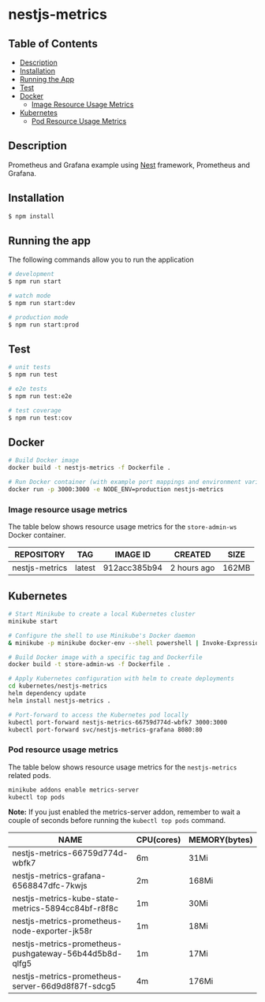 # nestjs-metrics

## Table of Contents
- [Description](#description)
- [Installation](#installation)
- [Running the App](#running-the-app)
- [Test](#test)
- [Docker](#docker)
  - [Image Resource Usage Metrics](#image-resource-usage-metrics)
- [Kubernetes](#kubernetes)
  - [Pod Resource Usage Metrics](#pod-resource-usage-metrics)

## Description

Prometheus and Grafana example using [Nest](https://github.com/nestjs/nest) framework, Prometheus and Grafana.

## Installation

```bash
$ npm install
```

## Running the app
The following commands allow you to run the application

```bash
# development
$ npm run start

# watch mode
$ npm run start:dev

# production mode
$ npm run start:prod
```

## Test

```bash
# unit tests
$ npm run test

# e2e tests
$ npm run test:e2e

# test coverage
$ npm run test:cov
```

## Docker

```bash
# Build Docker image
docker build -t nestjs-metrics -f Dockerfile .

# Run Docker container (with example port mappings and environment variables)
docker run -p 3000:3000 -e NODE_ENV=production nestjs-metrics
```

### Image resource usage metrics

The table below shows resource usage metrics for the `store-admin-ws` Docker container.

| REPOSITORY        | TAG    | IMAGE ID      | CREATED      | SIZE  |
|-------------------|--------|---------------|--------------|-------|
| nestjs-metrics    | latest | 912acc385b94  | 2 hours ago  | 162MB |


## Kubernetes

```bash
# Start Minikube to create a local Kubernetes cluster
minikube start

# Configure the shell to use Minikube's Docker daemon
& minikube -p minikube docker-env --shell powershell | Invoke-Expression

# Build Docker image with a specific tag and Dockerfile
docker build -t store-admin-ws -f Dockerfile .

# Apply Kubernetes configuration with helm to create deployments
cd kubernetes/nestjs-metrics
helm dependency update
helm install nestjs-metrics .

# Port-forward to access the Kubernetes pod locally
kubectl port-forward nestjs-metrics-66759d774d-wbfk7 3000:3000
kubectl port-forward svc/nestjs-metrics-grafana 8080:80
```

### Pod resource usage metrics

The table below shows resource usage metrics for the `nestjs-metrics` related pods.

```bash
minikube addons enable metrics-server
kubectl top pods
```

**Note:** If you just enabled the metrics-server addon, remember to wait a couple of seconds before running the `kubectl top pods` command.

| NAME                                                     | CPU(cores) | MEMORY(bytes) |
|----------------------------------------------------------|------------|---------------|
| nestjs-metrics-66759d774d-wbfk7                          | 6m         | 31Mi          |
| nestjs-metrics-grafana-6568847dfc-7kwjs                  | 2m         | 168Mi         |
| nestjs-metrics-kube-state-metrics-5894cc84bf-r8f8c       | 1m         | 30Mi          |
| nestjs-metrics-prometheus-node-exporter-jk58r            | 1m         | 18Mi          |
| nestjs-metrics-prometheus-pushgateway-56b44d5b8d-qlfg5   | 1m         | 17Mi          |
| nestjs-metrics-prometheus-server-66d9d8f87f-sdcg5        | 4m         | 176Mi         |


